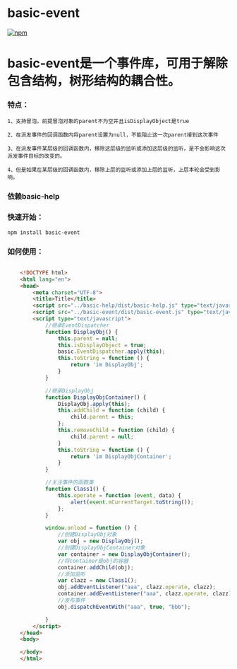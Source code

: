 # basic-event

[![npm](https://img.shields.io/npm/v/npm.svg)](https://www.npmjs.com/package/basic-event)

# basic-event是一个事件库，可用于解除包含结构，树形结构的耦合性。


### 特点：

    1、支持冒泡，前提冒泡对象的parent不为空并且isDisplayObject是true

    2、在派发事件的回调函数内将parent设置为null，不能阻止这一次parent接到这次事件

    3、在派发事件某层级的回调函数内，移除这层级的监听或添加这层级的监听，是不会影响这次派发事件目标的改变的。

    4、但是如果在某层级的回调函数内，移除上层的监听或添加上层的监听，上层本轮会受到影响。
	

### 依赖basic-help

### 快速开始：

    npm install basic-event

### 如何使用：

```html

    <!DOCTYPE html>
    <html lang="en">
    <head>
        <meta charset="UTF-8">
        <title>Title</title>
        <script src="../basic-help/dist/basic-help.js" type="text/javascript"></script>
        <script src="../basic-event/dist/basic-event.js" type="text/javascript"></script>
        <script type="text/javascript">
            //继承EventDispatcher
            function DisplayObj() {
                this.parent = null;
                this.isDisplayObject = true;
                basic.EventDispatcher.apply(this);
                this.toString = function () {
                    return 'im DisplayObj';
                }
            }

            //继承DisplayObj
            function DisplayObjContainer() {
                DisplayObj.apply(this);
                this.addChild = function (child) {
                    child.parent = this;
                };
                this.removeChild = function (child) {
                    child.parent = null;
                }
                this.toString = function () {
                    return 'im DisplayObjContainer';
                }
            }

            //关注事件的函数类
            function Class1() {
                this.operate = function (event, data) {
                    alert(event.mCurrentTarget.toString());
                };
            }

            window.onload = function () {
                //创建DisplayObj对象
                var obj = new DisplayObj();
                //创建DisplayObjContainer对象
                var container = new DisplayObjContainer();
                //将container是obj的容器
                container.addChild(obj);
                //添加监听
                var clazz = new Class1();
                obj.addEventListener("aaa", clazz.operate, clazz);
                container.addEventListener("aaa", clazz.operate, clazz);
                //发布事件
                obj.dispatchEventWith("aaa", true, "bbb");

            }
        </script>
    </head>
    <body>

    </body>
    </html>

```




	